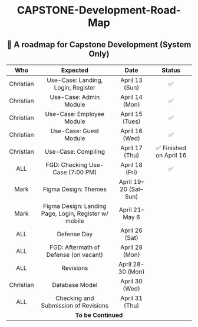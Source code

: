 <h1 align="center">CAPSTONE-Development-Road-Map</h1>
<h2 align="center">📅 A roadmap for Capstone Development (System Only)</h2>

<div align="center">

<table>
  <thead>
    <tr>
      <th align="center">Who</th>
      <th align="center">Expected</th>
      <th align="center">Date</th>
      <th align="center">Status</th>
    </tr>
  </thead>
  <tbody>
    <tr>
      <td align="center">Christian</td>
      <td align="center">Use-Case: Landing, Login, Register</td>
      <td align="center">April 13 (Sun)</td>
      <td align="center">✅</td>
    </tr>
    <tr>
      <td align="center">Christian</td>
      <td align="center">Use-Case: Admin Module</td>
      <td align="center">April 14 (Mon)</td>
      <td align="center">✅</td>
    </tr>
    <tr>
      <td align="center">Christian</td>
      <td align="center">Use-Case: Employee Module</td>
      <td align="center">April 15 (Tues)</td>
      <td align="center">✅</td>
    </tr>
    <tr>
      <td align="center">Christian</td>
      <td align="center">Use-Case: Guest Module</td>
      <td align="center">April 16 (Wed)</td>
      <td align="center">✅</td>
    </tr>
    <tr>
      <td align="center">Christian</td>
      <td align="center">Use-Case: Compiling</td>
      <td align="center">April 17 (Thu)</td>
      <td align="center">✅ Finished on April 16</td>
    </tr>
    <tr>
      <td align="center">ALL</td>
      <td align="center">FGD: Checking Use-Case (7:00 PM)</td>
      <td align="center">April 18 (Fri)</td>
      <td align="center">✅</td>
    </tr>
    <tr>
      <td align="center">Mark</td>
      <td align="center">Figma Design: Themes</td>
      <td align="center">April 19–20 (Sat–Sun)</td>
      <td align="center"></td>
    </tr>
    <tr>
      <td align="center">Mark</td>
      <td align="center">Figma Design: Landing Page, Login, Register w/ mobile</td>
      <td align="center">April 21– May 6</td>
      <td align="center"></td>
    </tr>
    <tr>
      <td align="center">ALL</td>
      <td align="center">Defense Day</td>
      <td align="center">April 26 (Sat)</td>
      <td align="center"></td>
    </tr>
    <tr>
      <td align="center">ALL</td>
      <td align="center">FGD: Aftermath of Defense (on vacant) </td>
      <td align="center">April 28 (Mon)</td>
      <td align="center"></td>
    </tr>
    <tr>
      <td align="center">ALL</td>
      <td align="center">Revisions</td>
      <td align="center">April 28-30 (Mon)</td>
      <td align="center"></td>
    </tr>
    <tr>
      <td align="center">Christian</td>
      <td align="center">Database Model</td>
      <td align="center">April 30 (Wed)</td>
      <td align="center"></td>
    </tr>
        <tr>
      <td align="center">ALL</td>
      <td align="center">Checking and Submission of Revisions</td>
      <td align="center">April 31 (Thu)</td>
      <td align="center"></td>
    </tr>
    <tr>
      <td align="center" colspan="4"><b>To be Continued</b></td>
    </tr>
  </tbody>
</table>

</div>
